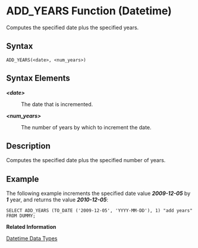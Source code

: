 <!-- loio20dab50375191014bd8fe42e781bdaa0 -->

# ADD\_YEARS Function \(Datetime\)

Computes the specified date plus the specified years.



<a name="loio20dab50375191014bd8fe42e781bdaa0__sql_function_add_years_1sql_function_add_years_syntax"/>

## Syntax

```
ADD_YEARS(<date>, <num_years>)
```



## Syntax Elements


<dl>
<dt><b>

*<date\>*

</b></dt>
<dd>

The date that is incremented.



</dd><dt><b>

*<num\_years\>*

</b></dt>
<dd>

The number of years by which to increment the date.



</dd>
</dl>



<a name="loio20dab50375191014bd8fe42e781bdaa0__sql_function_add_years_1sql_function_add_years_description"/>

## Description

Computes the specified date plus the specified number of years.



<a name="loio20dab50375191014bd8fe42e781bdaa0__sql_function_add_years_1sql_function_add_years_examples"/>

## Example

The following example increments the specified date value ***2009-12-05*** by ***1*** year, and returns the value ***2010-12-05***:

```
SELECT ADD_YEARS (TO_DATE ('2009-12-05', 'YYYY-MM-DD'), 1) "add years" FROM DUMMY;
```

**Related Information**  


[Datetime Data Types](../datetime-data-types-3f81ccc.md "Datetime data types are used to store date and time information.")

